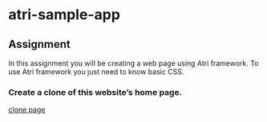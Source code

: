 # atri-sample-app

## Assignment
In this assignment you will be creating a web page using Atri framework. To use Atri framework you just need to know basic CSS. 
### Create a clone of this website’s home page. 
[clone page](https://atri-apps.github.io/restaurant_website)

